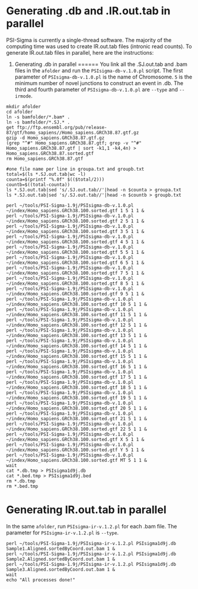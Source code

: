 Generating .db and .IR.out.tab in parallel
=================
PSI-Sigma is currently a single-thread software. The majority of the computing time was used to create IR.out.tab files (intronic read counts). To generate IR.out.tab files in parallel, here are the instructions:

1. Generating .db in parallel
======
You link all the .SJ.out.tab and .bam files in the `afolder` and run the `PSIsigma-db-v.1.0.pl` script. The first parameter of `PSIsigma-db-v.1.0.pl` is the name of Chromosome. `5` is the minimum number of novel junctions to construct an event in .db. The third and fourth parameter of `PSIsigma-db-v.1.0.pl` are `--type` and `--irmode`.
```
mkdir afolder
cd afolder
ln -s bamfolder/*.bam* .
ln -s bamfolder/*.SJ.* .
get ftp://ftp.ensembl.org/pub/release-87/gtf/homo_sapiens//Homo_sapiens.GRCh38.87.gtf.gz
gzip -d Homo_sapiens.GRCh38.87.gtf.gz
(grep "^#" Homo_sapiens.GRCh38.87.gtf; grep -v "^#" Homo_sapiens.GRCh38.87.gtf | sort -k1,1 -k4,4n) > Homo_sapiens.GRCh38.87.sorted.gtf
rm Homo_sapiens.GRCh38.87.gtf

#one file name per line in groupa.txt and groupb.txt
total=$(ls *.SJ.out.tab|wc -l)
counta=$(printf "%.0f" $(($total/2)))
countb=$((total-counta))
ls *.SJ.out.tab|sed 's/.SJ.out.tab//'|head -n $counta > groupa.txt
ls *.SJ.out.tab|sed 's/.SJ.out.tab//'|head -n $countb > groupb.txt

perl ~/tools/PSI-Sigma-1.9j/PSIsigma-db-v.1.0.pl ~/index/Homo_sapiens.GRCh38.100.sorted.gtf 1 5 1 1 &
perl ~/tools/PSI-Sigma-1.9j/PSIsigma-db-v.1.0.pl ~/index/Homo_sapiens.GRCh38.100.sorted.gtf 2 5 1 1 &
perl ~/tools/PSI-Sigma-1.9j/PSIsigma-db-v.1.0.pl ~/index/Homo_sapiens.GRCh38.100.sorted.gtf 3 5 1 1 &
perl ~/tools/PSI-Sigma-1.9j/PSIsigma-db-v.1.0.pl ~/index/Homo_sapiens.GRCh38.100.sorted.gtf 4 5 1 1 &
perl ~/tools/PSI-Sigma-1.9j/PSIsigma-db-v.1.0.pl ~/index/Homo_sapiens.GRCh38.100.sorted.gtf 5 5 1 1 &
perl ~/tools/PSI-Sigma-1.9j/PSIsigma-db-v.1.0.pl ~/index/Homo_sapiens.GRCh38.100.sorted.gtf 6 5 1 1 &
perl ~/tools/PSI-Sigma-1.9j/PSIsigma-db-v.1.0.pl ~/index/Homo_sapiens.GRCh38.100.sorted.gtf 7 5 1 1 &
perl ~/tools/PSI-Sigma-1.9j/PSIsigma-db-v.1.0.pl ~/index/Homo_sapiens.GRCh38.100.sorted.gtf 8 5 1 1 &
perl ~/tools/PSI-Sigma-1.9j/PSIsigma-db-v.1.0.pl ~/index/Homo_sapiens.GRCh38.100.sorted.gtf 9 5 1 1 &
perl ~/tools/PSI-Sigma-1.9j/PSIsigma-db-v.1.0.pl ~/index/Homo_sapiens.GRCh38.100.sorted.gtf 10 5 1 1 &
perl ~/tools/PSI-Sigma-1.9j/PSIsigma-db-v.1.0.pl ~/index/Homo_sapiens.GRCh38.100.sorted.gtf 11 5 1 1 &
perl ~/tools/PSI-Sigma-1.9j/PSIsigma-db-v.1.0.pl ~/index/Homo_sapiens.GRCh38.100.sorted.gtf 12 5 1 1 &
perl ~/tools/PSI-Sigma-1.9j/PSIsigma-db-v.1.0.pl ~/index/Homo_sapiens.GRCh38.100.sorted.gtf 13 5 1 1 &
perl ~/tools/PSI-Sigma-1.9j/PSIsigma-db-v.1.0.pl ~/index/Homo_sapiens.GRCh38.100.sorted.gtf 14 5 1 1 &
perl ~/tools/PSI-Sigma-1.9j/PSIsigma-db-v.1.0.pl ~/index/Homo_sapiens.GRCh38.100.sorted.gtf 15 5 1 1 &
perl ~/tools/PSI-Sigma-1.9j/PSIsigma-db-v.1.0.pl ~/index/Homo_sapiens.GRCh38.100.sorted.gtf 16 5 1 1 &
perl ~/tools/PSI-Sigma-1.9j/PSIsigma-db-v.1.0.pl ~/index/Homo_sapiens.GRCh38.100.sorted.gtf 17 5 1 1 &
perl ~/tools/PSI-Sigma-1.9j/PSIsigma-db-v.1.0.pl ~/index/Homo_sapiens.GRCh38.100.sorted.gtf 18 5 1 1 &
perl ~/tools/PSI-Sigma-1.9j/PSIsigma-db-v.1.0.pl ~/index/Homo_sapiens.GRCh38.100.sorted.gtf 19 5 1 1 &
perl ~/tools/PSI-Sigma-1.9j/PSIsigma-db-v.1.0.pl ~/index/Homo_sapiens.GRCh38.100.sorted.gtf 20 5 1 1 &
perl ~/tools/PSI-Sigma-1.9j/PSIsigma-db-v.1.0.pl ~/index/Homo_sapiens.GRCh38.100.sorted.gtf 21 5 1 1 &
perl ~/tools/PSI-Sigma-1.9j/PSIsigma-db-v.1.0.pl ~/index/Homo_sapiens.GRCh38.100.sorted.gtf 22 5 1 1 &
perl ~/tools/PSI-Sigma-1.9j/PSIsigma-db-v.1.0.pl ~/index/Homo_sapiens.GRCh38.100.sorted.gtf X 5 1 1 &
perl ~/tools/PSI-Sigma-1.9j/PSIsigma-db-v.1.0.pl ~/index/Homo_sapiens.GRCh38.100.sorted.gtf Y 5 1 1 &
perl ~/tools/PSI-Sigma-1.9j/PSIsigma-db-v.1.0.pl ~/index/Homo_sapiens.GRCh38.100.sorted.gtf MT 5 1 1 &
wait
cat *.db.tmp > PSIsigma1d9j.db
cat *.bed.tmp > PSIsigma1d9j.bed
rm *.db.tmp
rm *.bed.tmp
```
Generating IR.out.tab in parallel
======
In the same `afolder`, run `PSIsigma-ir-v.1.2.pl` for each .bam file. The parameter for `PSIsigma-ir-v.1.2.pl` is `--type`.
```
perl ~/tools/PSI-Sigma-1.9j/PSIsigma-ir-v.1.2.pl PSIsigma1d9j.db Sample1.Aligned.sortedByCoord.out.bam 1 &
perl ~/tools/PSI-Sigma-1.9j/PSIsigma-ir-v.1.2.pl PSIsigma1d9j.db Sample2.Aligned.sortedByCoord.out.bam 1 &
perl ~/tools/PSI-Sigma-1.9j/PSIsigma-ir-v.1.2.pl PSIsigma1d9j.db Sample3.Aligned.sortedByCoord.out.bam 1 &
wait
echo "All processes done!"
```


